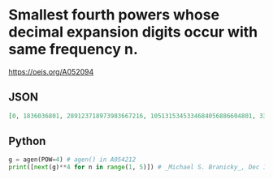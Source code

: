 # Smallest fourth powers whose decimal expansion digits occur with same frequency n\.
https://oeis.org/A052094
## JSON
```JSON
[0, 1836036801, 289123718973983667216, 1051315345334684056886604801, 33065106952901022329359695121613056, 112265125207703310302573655130362165067776, 1010922420949465152104650155209626996061445542961]
```
## Python
```Python
g = agen(POW=4) # agen() in A054212
print([next(g)**4 for n in range(1, 5)]) # _Michael S. Branicky_, Dec 17 2020
```
